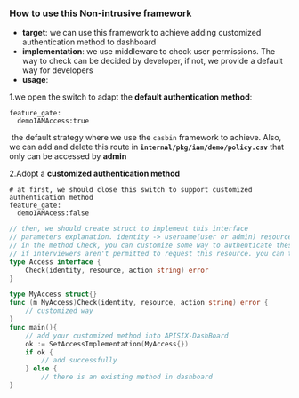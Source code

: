 ### How to use this Non-intrusive framework

- **target**: we can use this framework to achieve adding customized authentication method to dashboard
- **implementation**: we use middleware to check user permissions. The way to check can be decided by developer, if not, we provide a default way for developers
- **usage**:

1.we open the switch to adapt the  **default authentication method**:

```shell
feature_gate:
  demoIAMAccess:true
```

​	the default strategy where we use the `casbin` framework to achieve. Also, we can add and delete this route in **`internal/pkg/iam/demo/policy.csv`** that only can be accessed by **admin**

2.Adopt a **customized authentication method**

```shell
# at first, we should close this switch to support customized authentication method
feature_gate:
  demoIAMAcess:false
```

```go
// then, we should create struct to implement this interface
// parameters explanation. identity -> username(user or admin) resource -> url action -> method
// in the method Check, you can customize some way to authenticate these interviewers
// if interviewers aren't permitted to request this resource. you can throw an error
type Access interface {
    Check(identity, resource, action string) error
}

type MyAccess struct{}
func (m MyAccess)Check(identity, resource, action string) error {
	// customized way
}
func main(){
	// add your customized method into APISIX-DashBoard
    ok := SetAccessImplementation(MyAccess{})
	if ok {
		// add successfully
    } else {
		// there is an existing method in dashboard
}
```